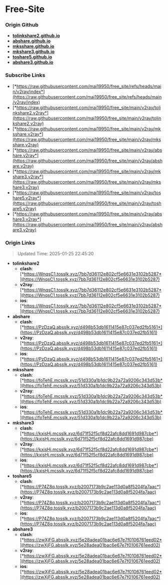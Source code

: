 # Free-Site

### Origin Github

- [**tolinkshare2.github.io**](https://github.com/tolinkshare2/tolinkshare2.github.io)
- [**abshare.github.io**](https://github.com/abshare/abshare.github.io)
- [**mksshare.github.io**](https://github.com/mksshare/mksshare.github.io)
- [**mkshare3.github.io**](https://github.com/mkshare3/mkshare3.github.io)
- [**toshare5.github.io**](https://github.com/toshare5/toshare5.github.io)
- [**abshare3.github.io**](https://github.com/abshare3/abshare3.github.io)

### Subscribe Links

- [*https://raw.githubusercontent.com/mai19950/free_site/refs/heads/main/v2ray/index*](https://raw.githubusercontent.com/mai19950/free_site/refs/heads/main/v2ray/index)
- [*https://raw.githubusercontent.com/mai19950/free_site/main/v2ray/tolinkshare2.v2ray*](https://raw.githubusercontent.com/mai19950/free_site/main/v2ray/tolinkshare2.v2ray)
- [*https://raw.githubusercontent.com/mai19950/free_site/main/v2ray/mksshare.v2ray*](https://raw.githubusercontent.com/mai19950/free_site/main/v2ray/mksshare.v2ray)
- [*https://raw.githubusercontent.com/mai19950/free_site/main/v2ray/abshare.v2ray*](https://raw.githubusercontent.com/mai19950/free_site/main/v2ray/abshare.v2ray)
- [*https://raw.githubusercontent.com/mai19950/free_site/main/v2ray/mkshare3.v2ray*](https://raw.githubusercontent.com/mai19950/free_site/main/v2ray/mkshare3.v2ray)
- [*https://raw.githubusercontent.com/mai19950/free_site/main/v2ray/toshare5.v2ray*](https://raw.githubusercontent.com/mai19950/free_site/main/v2ray/toshare5.v2ray)
- [*https://raw.githubusercontent.com/mai19950/free_site/main/v2ray/abshare3.v2ray*](https://raw.githubusercontent.com/mai19950/free_site/main/v2ray/abshare3.v2ray)

### Origin Links

> Updated Time: 2025-01-25 22:45:20

- **tolinkshare2**
  - **clash**: [*https://WnqsC1.tosslk.xyz/7bb7d36112e802cf5e6631e3102b5287*](https://WnqsC1.tosslk.xyz/7bb7d36112e802cf5e6631e3102b5287)
  - **v2ray**: [*https://WnqsC1.tosslk.xyz/7bb7d36112e802cf5e6631e3102b5287*](https://WnqsC1.tosslk.xyz/7bb7d36112e802cf5e6631e3102b5287)
  - **ios**: [*https://WnqsC1.tosslk.xyz/7bb7d36112e802cf5e6631e3102b5287*](https://WnqsC1.tosslk.xyz/7bb7d36112e802cf5e6631e3102b5287)
- **abshare**
  - **clash**: [*https://PzDzaQ.absslk.xyz/d498b53db1611415e87c037ed2fb5161*](https://PzDzaQ.absslk.xyz/d498b53db1611415e87c037ed2fb5161)
  - **v2ray**: [*https://PzDzaQ.absslk.xyz/d498b53db1611415e87c037ed2fb5161*](https://PzDzaQ.absslk.xyz/d498b53db1611415e87c037ed2fb5161)
  - **ios**: [*https://PzDzaQ.absslk.xyz/d498b53db1611415e87c037ed2fb5161*](https://PzDzaQ.absslk.xyz/d498b53db1611415e87c037ed2fb5161)
- **mksshare**
  - **clash**: [*https://foTehE.mcsslk.xyz/51d330a1b1dc9b22a72a9206c343d53b*](https://foTehE.mcsslk.xyz/51d330a1b1dc9b22a72a9206c343d53b)
  - **v2ray**: [*https://foTehE.mcsslk.xyz/51d330a1b1dc9b22a72a9206c343d53b*](https://foTehE.mcsslk.xyz/51d330a1b1dc9b22a72a9206c343d53b)
  - **ios**: [*https://foTehE.mcsslk.xyz/51d330a1b1dc9b22a72a9206c343d53b*](https://foTehE.mcsslk.xyz/51d330a1b1dc9b22a72a9206c343d53b)
- **mkshare3**
  - **clash**: [*https://kxisHj.mcsslk.xyz/6d71f52f5cf8d22afc8dd1691d987cbe*](https://kxisHj.mcsslk.xyz/6d71f52f5cf8d22afc8dd1691d987cbe)
  - **v2ray**: [*https://kxisHj.mcsslk.xyz/6d71f52f5cf8d22afc8dd1691d987cbe*](https://kxisHj.mcsslk.xyz/6d71f52f5cf8d22afc8dd1691d987cbe)
  - **ios**: [*https://kxisHj.mcsslk.xyz/6d71f52f5cf8d22afc8dd1691d987cbe*](https://kxisHj.mcsslk.xyz/6d71f52f5cf8d22afc8dd1691d987cbe)
- **toshare5**
  - **clash**: [*https://P74Z8q.tosslk.xyz/b2007173b9c2ae113d0a8f5204fa7aac*](https://P74Z8q.tosslk.xyz/b2007173b9c2ae113d0a8f5204fa7aac)
  - **v2ray**: [*https://P74Z8q.tosslk.xyz/b2007173b9c2ae113d0a8f5204fa7aac*](https://P74Z8q.tosslk.xyz/b2007173b9c2ae113d0a8f5204fa7aac)
  - **ios**: [*https://P74Z8q.tosslk.xyz/b2007173b9c2ae113d0a8f5204fa7aac*](https://P74Z8q.tosslk.xyz/b2007173b9c2ae113d0a8f5204fa7aac)
- **abshare3**
  - **clash**: [*https://zwXjFG.absslk.xyz/5e28adea01bac6e67e7f0106761eed02*](https://zwXjFG.absslk.xyz/5e28adea01bac6e67e7f0106761eed02)
  - **v2ray**: [*https://zwXjFG.absslk.xyz/5e28adea01bac6e67e7f0106761eed02*](https://zwXjFG.absslk.xyz/5e28adea01bac6e67e7f0106761eed02)
  - **ios**: [*https://zwXjFG.absslk.xyz/5e28adea01bac6e67e7f0106761eed02*](https://zwXjFG.absslk.xyz/5e28adea01bac6e67e7f0106761eed02)
